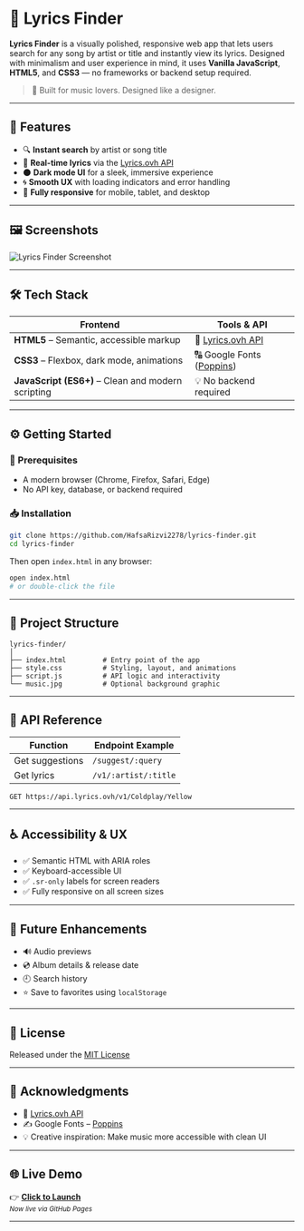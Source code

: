 # 🎵 Lyrics Finder

**Lyrics Finder** is a visually polished, responsive web app that lets users search for any song by artist or title and instantly view its lyrics. Designed with minimalism and user experience in mind, it uses **Vanilla JavaScript**, **HTML5**, and **CSS3** — no frameworks or backend setup required.

> 🎨 Built for music lovers. Designed like a designer.

---

## 🚀 Features

- 🔍 **Instant search** by artist or song title  
- 📜 **Real-time lyrics** via the [Lyrics.ovh API](https://lyrics.ovh)  
- 🌑 **Dark mode UI** for a sleek, immersive experience  
- 🌀 **Smooth UX** with loading indicators and error handling  
- 📱 **Fully responsive** for mobile, tablet, and desktop  

---

## 🖼️ Screenshots

![Lyrics Finder Screenshot](https://github.com/user-attachments/assets/89bd2282-430c-4c08-a239-2f1096feaca8)


---

## 🛠️ Tech Stack

| Frontend | Tools & API |
|----------|-------------|
| **HTML5** – Semantic, accessible markup | 🎤 [Lyrics.ovh API](https://lyrics.ovh) |
| **CSS3** – Flexbox, dark mode, animations | 🔠 Google Fonts ([Poppins](https://fonts.google.com/specimen/Poppins)) |
| **JavaScript (ES6+)** – Clean and modern scripting | 💡 No backend required |

---

## ⚙️ Getting Started

### 🔧 Prerequisites
- A modern browser (Chrome, Firefox, Safari, Edge)
- No API key, database, or backend required

### 📥 Installation

```bash
git clone https://github.com/HafsaRizvi2278/lyrics-finder.git
cd lyrics-finder
```

Then open `index.html` in any browser:

```bash
open index.html
# or double-click the file
```

---

## 📁 Project Structure

```
lyrics-finder/
│
├── index.html         # Entry point of the app
├── style.css          # Styling, layout, and animations
├── script.js          # API logic and interactivity
└── music.jpg          # Optional background graphic
```

---

## 🔌 API Reference

| Function        | Endpoint Example                                   |
|----------------|-----------------------------------------------------|
| Get suggestions | `/suggest/:query`                                  |
| Get lyrics      | `/v1/:artist/:title`                               |

```http
GET https://api.lyrics.ovh/v1/Coldplay/Yellow
```

---

## ♿ Accessibility & UX

- ✅ Semantic HTML with ARIA roles
- ✅ Keyboard-accessible UI
- ✅ `.sr-only` labels for screen readers
- ✅ Fully responsive on all screen sizes

---

## 🌱 Future Enhancements

- 🔊 Audio previews
- 💿 Album details & release date
- 🕘 Search history
- ⭐ Save to favorites using `localStorage`

---

## 📄 License

Released under the [MIT License](LICENSE)

---

## 🙏 Acknowledgments

- 🎤 [Lyrics.ovh API](https://lyrics.ovh)
- ✍️ Google Fonts – [Poppins](https://fonts.google.com/specimen/Poppins)
- 💡 Creative inspiration: Make music more accessible with clean UI

---

## 🌐 Live Demo

👉 [**Click to Launch**](https://hafsarizvi2278.github.io/lyrics-finder)  
<sub>*Now live via GitHub Pages*</sub>

---
